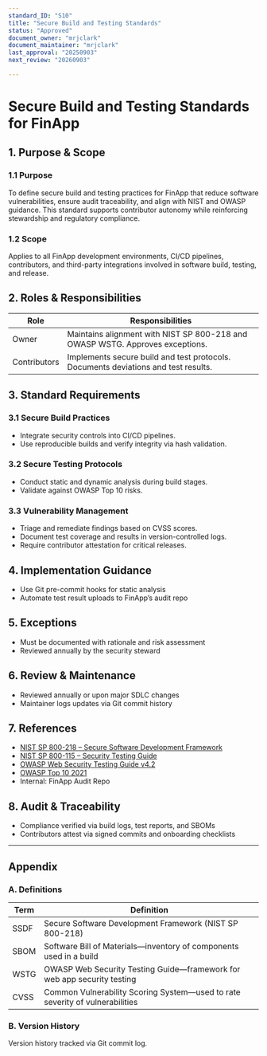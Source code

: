 ```yaml
---
standard_ID: "S10"  
title: "Secure Build and Testing Standards"
status: "Approved"
document_owner: "mrjclark"
document_maintainer: "mrjclark"  
last_approval: "20250903"  
next_review: "20260903"  

---
```


# Secure Build and Testing Standards for FinApp

## 1. Purpose & Scope

### 1.1 Purpose  
To define secure build and testing practices for FinApp that reduce software vulnerabilities, ensure audit traceability, and align with NIST and OWASP guidance. This standard supports contributor autonomy while reinforcing stewardship and regulatory compliance.

### 1.2 Scope  
Applies to all FinApp development environments, CI/CD pipelines, contributors, and third-party integrations involved in software build, testing, and release.

## 2. Roles & Responsibilities

| Role          | Responsibilities                                                                 |
|---------------|------------------------------------------------------------------------------------|
| Owner         | Maintains alignment with NIST SP 800-218 and OWASP WSTG. Approves exceptions.     |
| Contributors  | Implements secure build and test protocols. Documents deviations and test results.|

## 3. Standard Requirements

### 3.1 Secure Build Practices  
- Integrate security controls into CI/CD pipelines.  
- Use reproducible builds and verify integrity via hash validation.  

### 3.2 Secure Testing Protocols  
- Conduct static and dynamic analysis during build stages.  
- Validate against OWASP Top 10 risks.  

### 3.3 Vulnerability Management  
- Triage and remediate findings based on CVSS scores.  
- Document test coverage and results in version-controlled logs.  
- Require contributor attestation for critical releases.  

## 4. Implementation Guidance

- Use Git pre-commit hooks for static analysis  
- Automate test result uploads to FinApp’s audit repo

## 5. Exceptions

- Must be documented with rationale and risk assessment  
- Reviewed annually by the security steward

## 6. Review & Maintenance

- Reviewed annually or upon major SDLC changes  
- Maintainer logs updates via Git commit history

## 7. References

- [NIST SP 800-218 – Secure Software Development Framework](https://nvlpubs.nist.gov/nistpubs/SpecialPublications/NIST.SP.800-218.pdf)  
- [NIST SP 800-115 – Security Testing Guide](https://csrc.nist.gov/publications/detail/sp/800-115/final)  
- [OWASP Web Security Testing Guide v4.2](https://owasp.org/www-project-web-security-testing-guide/)  
- [OWASP Top 10 2021](https://owasp.org/www-project-top-ten/)  
- Internal: FinApp Audit Repo

## 8. Audit & Traceability

- Compliance verified via build logs, test reports, and SBOMs  
- Contributors attest via signed commits and onboarding checklists

---

## Appendix

### A. Definitions

| Term           | Definition                                                                 |
|----------------|------------------------------------------------------------------------------|
| SSDF           | Secure Software Development Framework (NIST SP 800-218)                     |
| SBOM           | Software Bill of Materials—inventory of components used in a build          |
| WSTG           | OWASP Web Security Testing Guide—framework for web app security testing     |
| CVSS           | Common Vulnerability Scoring System—used to rate severity of vulnerabilities|

### B. Version History  
Version history tracked via Git commit log.
